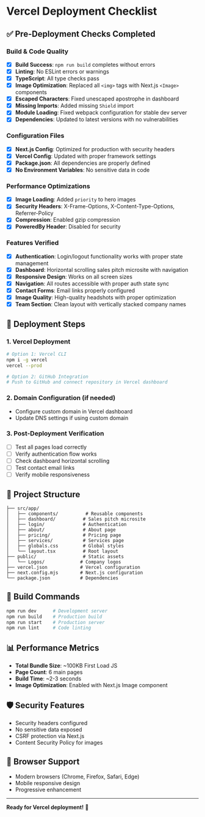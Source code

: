 # Vercel Deployment Checklist

## ✅ Pre-Deployment Checks Completed

### Build & Code Quality
- [x] **Build Success**: `npm run build` completes without errors
- [x] **Linting**: No ESLint errors or warnings
- [x] **TypeScript**: All type checks pass
- [x] **Image Optimization**: Replaced all `<img>` tags with Next.js `<Image>` components
- [x] **Escaped Characters**: Fixed unescaped apostrophe in dashboard
- [x] **Missing Imports**: Added missing `Shield` import
- [x] **Module Loading**: Fixed webpack configuration for stable dev server
- [x] **Dependencies**: Updated to latest versions with no vulnerabilities

### Configuration Files
- [x] **Next.js Config**: Optimized for production with security headers
- [x] **Vercel Config**: Updated with proper framework settings
- [x] **Package.json**: All dependencies are properly defined
- [x] **No Environment Variables**: No sensitive data in code

### Performance Optimizations
- [x] **Image Loading**: Added `priority` to hero images
- [x] **Security Headers**: X-Frame-Options, X-Content-Type-Options, Referrer-Policy
- [x] **Compression**: Enabled gzip compression
- [x] **PoweredBy Header**: Disabled for security

### Features Verified
- [x] **Authentication**: Login/logout functionality works with proper state management
- [x] **Dashboard**: Horizontal scrolling sales pitch microsite with navigation
- [x] **Responsive Design**: Works on all screen sizes
- [x] **Navigation**: All routes accessible with proper auth state sync
- [x] **Contact Forms**: Email links properly configured
- [x] **Image Quality**: High-quality headshots with proper optimization
- [x] **Team Section**: Clean layout with vertically stacked company names

## 🚀 Deployment Steps

### 1. Vercel Deployment
```bash
# Option 1: Vercel CLI
npm i -g vercel
vercel --prod

# Option 2: GitHub Integration
# Push to GitHub and connect repository in Vercel dashboard
```

### 2. Domain Configuration (if needed)
- Configure custom domain in Vercel dashboard
- Update DNS settings if using custom domain

### 3. Post-Deployment Verification
- [ ] Test all pages load correctly
- [ ] Verify authentication flow works
- [ ] Check dashboard horizontal scrolling
- [ ] Test contact email links
- [ ] Verify mobile responsiveness

## 📁 Project Structure
```
├── src/app/
│   ├── components/          # Reusable components
│   ├── dashboard/          # Sales pitch microsite
│   ├── login/              # Authentication
│   ├── about/              # About page
│   ├── pricing/            # Pricing page
│   ├── services/           # Services page
│   ├── globals.css         # Global styles
│   └── layout.tsx          # Root layout
├── public/                 # Static assets
│   └── Logos/             # Company logos
├── vercel.json            # Vercel configuration
├── next.config.mjs        # Next.js configuration
└── package.json           # Dependencies
```

## 🔧 Build Commands
```bash
npm run dev      # Development server
npm run build    # Production build
npm run start    # Production server
npm run lint     # Code linting
```

## 📊 Performance Metrics
- **Total Bundle Size**: ~100KB First Load JS
- **Page Count**: 6 main pages
- **Build Time**: ~2-3 seconds
- **Image Optimization**: Enabled with Next.js Image component

## 🛡️ Security Features
- Security headers configured
- No sensitive data exposed
- CSRF protection via Next.js
- Content Security Policy for images

## 📱 Browser Support
- Modern browsers (Chrome, Firefox, Safari, Edge)
- Mobile responsive design
- Progressive enhancement

---

**Ready for Vercel deployment!** 🎉